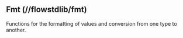 ## Fmt (//flowstdlib/fmt)
Functions for the formatting of values and conversion from one type to another.